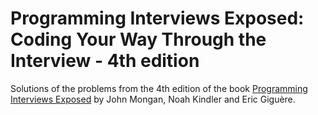 # Programming Interviews Exposed: Coding Your Way Through the Interview - 4th edition

Solutions of the problems from the 4th edition of the book [Programming Interviews Exposed][1] by John Mongan, Noah Kindler and Eric Giguère.

[1]: https://www.amazon.com/Programming-Interviews-Exposed-Through-Interview/dp/111941847X
